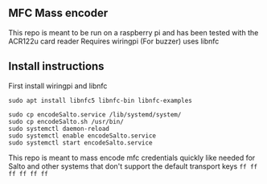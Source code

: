 ## MFC Mass encoder

This repo is meant to be run on a raspberry pi and has been tested with the ACR122u card reader
Requires wiringpi (For buzzer)
uses libnfc

## Install instructions
First install wiringpi and libnfc

```
sudo apt install libnfc5 libnfc-bin libnfc-examples
```

```
sudo cp encodeSalto.service /lib/systemd/system/
sudo cp encodeSalto.sh /usr/bin/
sudo systemctl daemon-reload
sudo systemctl enable encodeSalto.service
sudo systemctl start encodeSalto.service
```


This repo is meant to mass encode mfc credentials quickly like needed for Salto and other systems that don't support the default transport keys `ff ff ff ff ff ff`
